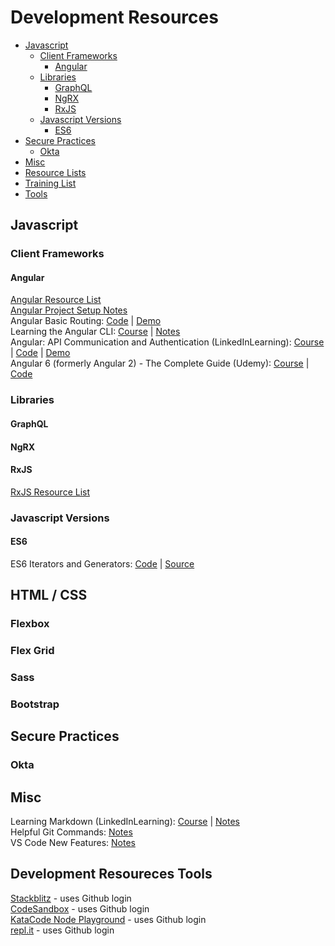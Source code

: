 # Development Resources
* [Javascript](#javascript)
  * [Client Frameworks](#client-frameworks)
    * [Angular](#angular)
  * [Libraries](#libraries)
    * [GraphQL](#graphql)
    * [NgRX](#ngrx)
    * [RxJS](#rxjs)
  * [Javascript Versions](#javascript-versions)
    * [ES6](#es6)
* [Secure Practices](#secure-practices)
  * [Okta](#okta)
* [Misc](#misc)
* [Resource Lists](#resource-lists)
* [Training List](https://gist.github.com/kozigh01/72f65d8a350374e11c739cf0cfe59dc8)
* [Tools](#tools---arrow_double_up)


## Javascript
### Client Frameworks
#### Angular
[Angular Resource List](https://gist.github.com/kozigh01/14b53aee646eafd6480ffb548b422593#file-angular-resource-list-md)  
[Angular Project Setup Notes](https://gist.github.com/kozigh01/769a0f1dcd5ff1af335a00d228b9075c)  
Angular Basic Routing: [Code](https://github.com/kozigh01/angular-basic-routing) | [Demo](https://stackblitz.com/github/kozigh01/angular-basic-routing)  
Learning the Angular CLI: [Course](https://www.linkedin.com/learning/learning-the-angular-cli-2) | [Notes](https://gist.github.com/kozigh01/37b52fc1362da677b953c957178ee703)  
Angular: API Communication and Authentication (LinkedInLearning): [Course](https://www.linkedin.com/learning/angular-api-communication-and-authentication) | [Code](https://github.com/kozigh01/AngularAPICommAndAuth) | [Demo](https://stackblitz.com/github/kozigh01/AngularAPICommAndAuth/tree/master/my-app)  
Angular 6 (formerly Angular 2) - The Complete Guide (Udemy): [Course](https://www.udemy.com/the-complete-guide-to-angular-2/learn/v4/overview) | [Code](https://github.com/kozigh01/AngularAPICommAndAuth)  

### Libraries
#### GraphQL
#### NgRX
#### RxJS
[RxJS Resource List](https://gist.github.com/kozigh01/14b53aee646eafd6480ffb548b422593#file-rxjs-resource-list-md)  

### Javascript Versions
#### ES6
ES6 Iterators and Generators: [Code](https://github.com/kozigh01/es6-iterators-generators) | [Source](https://codeburst.io/a-simple-guide-to-es6-iterators-in-javascript-with-examples-189d052c3d8e)  

## HTML / CSS
### Flexbox
### Flex Grid
### Sass
### Bootstrap

## Secure Practices
### Okta
## Misc
Learning Markdown (LinkedInLearning): [Course](https://www.linkedin.com/learning/learning-markdown) | [Notes](https://gist.github.com/kozigh01/b93a28c22b1e564c6a2d6f417712c97e)  
Helpful Git Commands: [Notes](https://gist.github.com/kozigh01/38da36a44765bba001669daa428209ac)  
VS Code New Features: [Notes](https://gist.github.com/kozigh01/252c2345aa4cb936bd85f08d15cd3fec)  

## Development Resoureces Tools
[Stackblitz](https://stackblitz.com/) - uses Github login  
[CodeSandbox](https://codesandbox.io/) - uses Github login  
[KataCode Node Playground](https://www.katacoda.com/courses/nodejs/playground) - uses Github login  
[repl.it](https://repl.it/repls) - uses Github login  
